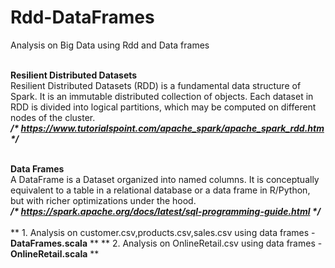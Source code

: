 # Rdd-DataFrames
Analysis on Big Data using Rdd and Data frames
</br></br>

<b>Resilient Distributed Datasets</b></br>
Resilient Distributed Datasets (RDD) is a fundamental data structure of Spark. It is an immutable distributed collection of objects. Each dataset in RDD is divided into logical partitions, which may be computed on different nodes of the cluster.</br>
<i><b> /* https://www.tutorialspoint.com/apache_spark/apache_spark_rdd.htm */ </b></i>
</br></br>

<b>Data Frames</b></br>
A DataFrame is a Dataset organized into named columns. It is conceptually equivalent to a table in a relational database or a data frame in R/Python, but with richer optimizations under the hood.</br>
<i><b> /* https://spark.apache.org/docs/latest/sql-programming-guide.html */ </b></i>
</br></br>
** 1. Analysis on customer.csv,products.csv,sales.csv using data frames - <b>DataFrames.scala</b> **
** 2. Analysis on OnlineRetail.csv using data frames - <b>OnlineRetail.scala</b> **
